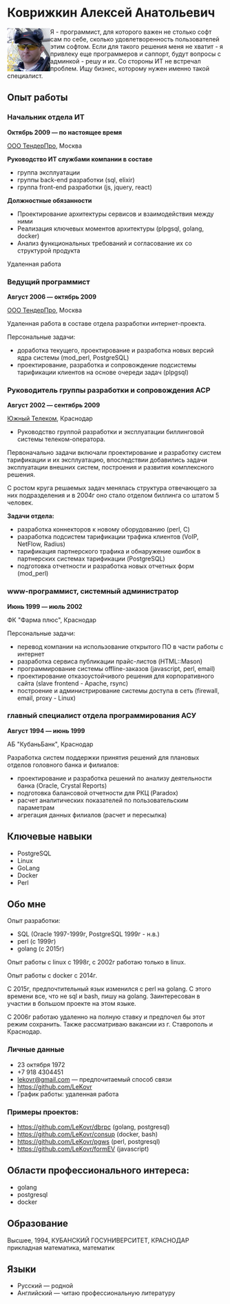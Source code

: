 # Коврижкин Алексей Анатольевич

<img align="left" width="100" height="100" src="/static/img/ak100.png">

Я - программист, для которого важен не столько софт сам по себе, сколько удовлетворенность пользователей этим софтом. Если для такого решения меня не хватит - я привлеку еще программеров и саппорт, будут вопросы с админкой - решу и их. Со стороны ИТ не встречал проблем.
Ищу бизнес, которому нужен именно такой специалист.

## Опыт работы

### Начальник отдела ИТ

**Октябрь 2009 — по настоящее время**

[ООО ТендерПро](//www.tender.pro), Москва

**Руководство ИТ службами компании в составе**

* группа эксплуатации
* группы back-end разработки (sql, elixir)
* группа front-end разработки (js, jquery, react)

**Должностные обязанности**

* Проектирование архитектуры сервисов и взаимодействия между ними
* Реализация ключевых моментов архитектуры (plpgsql, golang, docker)
* Анализ функциональных требований и согласование их со структурой продукта

Удаленная работа

### Ведущий программист

**Август 2006 — октябрь 2009**

[ООО ТендерПро](//www.tender.pro), Москва

Удаленная работа в составе отдела разработки интернет-проекта.

Персональные задачи:

- доработка текущего, проектирование и разработка новых версий ядра системы (mod_perl, PostgreSQL)
- проектирование, разработка и сопровождение подсистемы тарификации клиентов на основе очереди задач (plpgsql)

### Руководитель группы разработки и сопровождения АСР

**Август 2002 — сентябрь 2009**

[Южный Телеком](//www.ugtel.ru), Краснодар

* Руководство группой разработки и эксплуатации биллинговой системы телеком-оператора.

Первоначально задачи включали проектирование и разработку систем тарификации и их эксплуатацию, впоследствии добавились задачи эксплуатации внешних систем, построения и развития комплексного решения.

С ростом круга решаемых задач менялась структура отвечающего за них подразделения и в 2004г оно стало отделом биллинга со штатом 5 человек.

**Задачи отдела:**
- разработка коннекторов к новому оборудованию (perl, C)
- разработка подсистем тарификации трафика клиентов (VoIP, NetFlow, Radius)
- тарификация партнерского трафика и обнаружение ошибок в партнерских системах тарификации (PostgreSQL)
- подготовка отчетности и разработка новых отчетных форм (mod_perl)

### www-программист, системный администратор

**Июнь 1999 — июль 2002**

ФК "Фарма плюс", Краснодар

Персональные задачи:
- перевод компании на использование открытого ПО в части работы с интернет
- разработка сервиса публикации прайс-листов (HTML::Mason)
- программирование системы offline-заказов (javascript, perl, email)
- проектирование отказоустойчивого решения для корпоративного сайта (slave frontend - Apache, rsync)
- построение и администрирование системы доступа в сеть (firewall, email, proxy - Linux)

### главный специалист отдела программирования АСУ

**Август 1994 — июнь 1999**

АБ "КубаньБанк", Краснодар

Разработка систем поддержки принятия решений для плановых отделов головного банка и филиалов:
- проектирование и разработка решений по анализу деятельности банка (Oracle, Crystal Reports)
- подготовка балансовой отчетности для РКЦ (Paradox)
- расчет аналитических показателей по пользовательским параметрам
- агрегация данных филиалов (расчет и пересылка)

## Ключевые навыки

* PostgreSQL
* Linux
* GoLang
* Docker
* Perl

## Обо мне

Опыт разработки:
* SQL (Oracle 1997-1999г, PostgreSQL 1999г - н.в.)
* perl (c 1999г)
* golang (с 2015г)

Опыт работы с linux с 1998г, с 2002г работаю только в linux.

Опыт работы с docker с 2014г.

С 2015г, предпочтительный язык изменился с perl на golang. С этого времени все, что не sql и bash, пишу на golang. Заинтересован в участии в большом проекте на этом языке.

C 2006г работаю удаленно на полную ставку и предпочел бы этот режим сохранить. Также рассматриваю вакансии из г. Ставрополь и Краснодар.

### Личные данные

* 23 октября 1972
* +7 918 4304451
* lekovr@gmail.com — предпочитаемый способ связи
* https://github.com/LeKovr
* График работы: удаленная работа

### Примеры проектов:

* https://github.com/LeKovr/dbrpc (golang, postgresql)
* https://github.com/LeKovr/consup (docker, bash)
* https://github.com/LeKovr/pgws (perl, postgresql)
* https://github.com/LeKovr/formEV (javascript)

## Области профессионального интереса:

* golang
* postgresql
* docker

## Образование

Высшее, 1994, КУБАНСКИЙ ГОСУНИВЕРСИТЕТ, КРАСНОДАР
прикладная математика, математик

## Языки

* Русский — родной
* Английский — читаю профессиональную литературу
